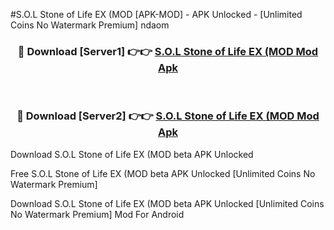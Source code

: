 #S.O.L Stone of Life EX (MOD [APK-MOD] - APK Unlocked - [Unlimited Coins No Watermark Premium] ndaom



<div align="center">

<h3>🔴 Download [Server1] 👉👉 <a href="https://momento.my/?title=S.O.L_Stone_of_Life_EX_(MOD">S.O.L Stone of Life EX (MOD Mod Apk</a></h3><br>

<h3>🔴 Download [Server2] 👉👉 <a href="https://momento.my/?title=S.O.L_Stone_of_Life_EX_(MOD">S.O.L Stone of Life EX (MOD Mod Apk</a></h3>
</div>



Download S.O.L Stone of Life EX (MOD beta APK Unlocked

Free S.O.L Stone of Life EX (MOD beta APK Unlocked [Unlimited Coins No Watermark Premium]

Download S.O.L Stone of Life EX (MOD beta APK Unlocked [Unlimited Coins No Watermark Premium] Mod For Android
